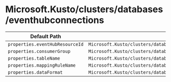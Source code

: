 # Microsoft.Kusto/clusters/databases/eventhubconnections

| Default Path | Alias |
|---|---|
| `properties.eventHubResourceId` | `Microsoft.Kusto/clusters/databases/eventhubconnections/eventHubResourceId` |
| `properties.consumerGroup` | `Microsoft.Kusto/clusters/databases/eventhubconnections/consumerGroup` |
| `properties.tableName` | `Microsoft.Kusto/clusters/databases/eventhubconnections/tableName` |
| `properties.mappingRuleName` | `Microsoft.Kusto/clusters/databases/eventhubconnections/mappingRuleName` |
| `properties.dataFormat` | `Microsoft.Kusto/clusters/databases/eventhubconnections/dataFormat` |

